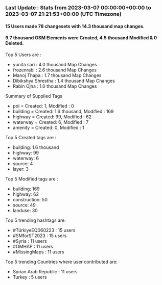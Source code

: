 ### Last Update : Stats from 2023-03-07 00:00:00+00:00 to 2023-03-07 21:21:53+00:00 (UTC Timezone)

#### 15 Users made 78 changesets with 14.3 thousand map changes.
#### 9.7 thousand OSM Elements were Created, 4.5 thousand Modified & 0 Deleted.

Top 5 Users are : 
- yunita sari : 4.0 thousand Map Changes
- frozenrabi : 2.6 thousand Map Changes
- Manoj Thapa : 1.7 thousand Map Changes
- Dibikshya Shrestha : 1.4 thousand Map Changes
- Rabin Ojha : 1.0 thousand Map Changes

Summary of Supplied Tags
- poi = Created: 1, Modified : 0
- building = Created: 1.6 thousand, Modified : 169
- highway = Created: 99, Modified : 62
- waterway = Created: 6, Modified : 7
- amenity = Created: 0, Modified : 1


Top 5 Created tags are :
- building: 1.6 thousand
- highway: 99
- waterway: 6
- source: 4
- layer: 3


Top 5 Modified tags are :
- building: 169
- highway: 62
- construction: 50
- source: 49
- landuse: 30


Top 5 trending hashtags are:
- #TürkiyeEQ060223 : 15 users
- #SMforST2023 : 15 users
- #Syria : 11 users
- #OMHAP : 11 users
- #MissingMaps : 11 users


Top 5 trending Countries where user contributed are:
- Syrian Arab Republic : 11 users
- Turkey : 5 users


